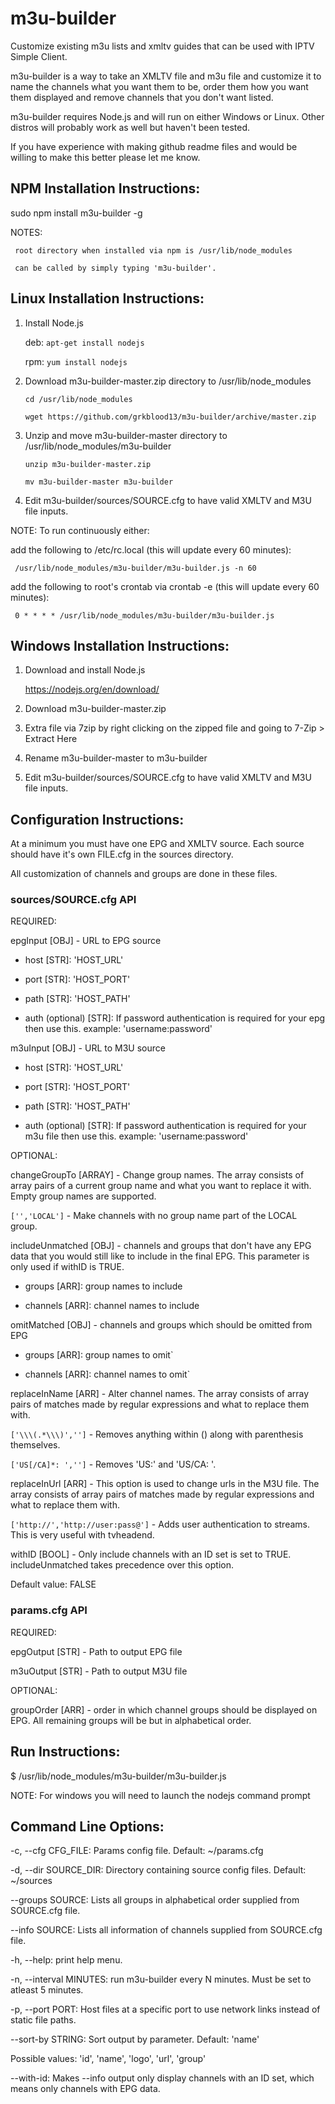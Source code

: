 # m3u-builder
Customize existing m3u lists and xmltv guides that can be used with IPTV Simple Client.

m3u-builder is a way to take an XMLTV file and m3u file and customize it to name the channels what you want them to be, order them how you want them displayed and remove channels that you don't want listed.

m3u-builder requires Node.js and will run on either Windows or Linux. Other distros will probably work as well but haven't been tested.

If you have experience with making github readme files and would be willing to make this better please let me know.

## NPM Installation Instructions:

   sudo npm install m3u-builder -g

   NOTES:

     root directory when installed via npm is /usr/lib/node_modules

     can be called by simply typing 'm3u-builder'.

## Linux Installation Instructions:

1) Install Node.js

   deb: `apt-get install nodejs`
   
   rpm: `yum install nodejs`
   
1) Download m3u-builder-master.zip directory to /usr/lib/node_modules

   `cd /usr/lib/node_modules`

   `wget https://github.com/grkblood13/m3u-builder/archive/master.zip`

2) Unzip and move m3u-builder-master directory to /usr/lib/node_modules/m3u-builder

   `unzip m3u-builder-master.zip`

   `mv m3u-builder-master m3u-builder`

3) Edit m3u-builder/sources/SOURCE.cfg to have valid XMLTV and M3U file inputs.

NOTE: To run continuously either:

   add the following to /etc/rc.local (this will update every 60 minutes):

     /usr/lib/node_modules/m3u-builder/m3u-builder.js -n 60

   add the following to root's crontab via crontab -e (this will update every 60 minutes):

     0 * * * * /usr/lib/node_modules/m3u-builder/m3u-builder.js

## Windows Installation Instructions:

1) Download and install Node.js

   https://nodejs.org/en/download/
   
2) Download m3u-builder-master.zip

3) Extra file via 7zip by right clicking on the zipped file and going to 7-Zip > Extract Here

4) Rename m3u-builder-master to m3u-builder

5) Edit m3u-builder/sources/SOURCE.cfg to have valid XMLTV and M3U file inputs.

## Configuration Instructions:

At a minimum you must have one EPG and XMLTV source. Each source should have it's own FILE.cfg in the sources directory.

All customization of channels and groups are done in these files.

### sources/SOURCE.cfg API

REQUIRED:

epgInput [OBJ] - URL to EPG source

  * host [STR]: 'HOST_URL'

  * port [STR]: 'HOST_PORT'

  * path [STR]: 'HOST_PATH'

  * auth (optional) [STR]: If password authentication is required for your epg then use this. example: 'username:password'

m3uInput [OBJ] - URL to M3U source

  * host [STR]: 'HOST_URL'

  * port [STR]: 'HOST_PORT'

  * path [STR]: 'HOST_PATH'

  * auth (optional) [STR]: If password authentication is required for your m3u file then use this. example: 'username:password'

OPTIONAL:

changeGroupTo [ARRAY] - Change group names. The array consists of array pairs of a current group name and what you want to replace it with. Empty group names are supported.

  `['','LOCAL']` - Make channels with no group name part of the LOCAL group.

includeUnmatched [OBJ] - channels and groups that don't have any EPG data that you would still like to include in the final EPG. This parameter is only used if withID is TRUE.

  * groups [ARR]: group names to include

  * channels [ARR]: channel names to include

omitMatched [OBJ] - channels and groups which should be omitted from EPG

  * groups [ARR]: group names to omit`

  * channels [ARR]: channel names to omit`

replaceInName [ARR] - Alter channel names. The array consists of array pairs of matches made by regular expressions and what to replace them with.

 `['\\\(.*\\\)','']` - Removes anything within () along with parenthesis themselves.

 `['US[/CA]*: ','']` - Removes 'US:' and 'US/CA: '.

replaceInUrl [ARR] - This option is used to change urls in the M3U file. The array consists of array pairs of matches made by regular expressions and what to replace them with.

 `['http://','http://user:pass@']` - Adds user authentication to streams. This is very useful with tvheadend.

withID [BOOL] - Only include channels with an ID set is set to TRUE. includeUnmatched takes precedence over this option.

  Default value: FALSE

### params.cfg API

REQUIRED:

epgOutput [STR] - Path to output EPG file

m3uOutput [STR] - Path to output M3U file

OPTIONAL:

groupOrder [ARR] - order in which channel groups should be displayed on EPG. All remaining groups will be but in alphabetical order.

## Run Instructions:

   $ /usr/lib/node_modules/m3u-builder/m3u-builder.js

   NOTE: For windows you will need to launch the nodejs command prompt

## Command Line Options:

-c, --cfg CFG_FILE: Params config file. Default: ~/params.cfg

-d, --dir SOURCE_DIR: Directory containing source config files. Default: ~/sources

--groups SOURCE: Lists all groups in alphabetical order supplied from SOURCE.cfg file.

--info SOURCE: Lists all information of channels supplied from SOURCE.cfg file.

-h, --help: print help menu.

-n, --interval MINUTES: run m3u-builder every N minutes. Must be set to atleast 5 minutes.

-p, --port PORT: Host files at a specific port to use network links instead of static file paths.

--sort-by STRING: Sort output by parameter. Default: 'name'

  Possible values: 'id', 'name', 'logo', 'url', 'group'

--with-id: Makes --info output only display channels with an ID set, which means only channels with EPG data.
